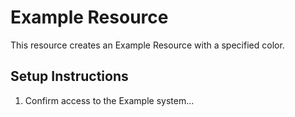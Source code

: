 # Example Resource

This resource creates an Example Resource with a specified color.

## Setup Instructions

1. Confirm access to the Example system...
